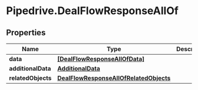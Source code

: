 # Pipedrive.DealFlowResponseAllOf

## Properties

Name | Type | Description | Notes
------------ | ------------- | ------------- | -------------
**data** | [**[DealFlowResponseAllOfData]**](DealFlowResponseAllOfData.md) |  | [optional] 
**additionalData** | [**AdditionalData**](AdditionalData.md) |  | [optional] 
**relatedObjects** | [**DealFlowResponseAllOfRelatedObjects**](DealFlowResponseAllOfRelatedObjects.md) |  | [optional] 


